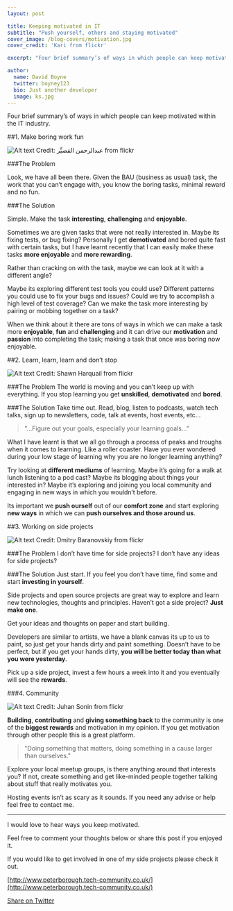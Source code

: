 ```yaml
---
layout: post

title: Keeping motivated in IT
subtitle: "Push yourself, others and staying motivated"
cover_image: /blog-covers/motivation.jpg
cover_credit: 'Kari from flickr'

excerpt: "Four brief summary’s of ways in which people can keep motivated within the IT industry..."

author:
  name: David Boyne
  twitter: boyney123
  bio: Just another developer
  image: ks.jpg
---
```


Four brief summary’s of ways in which people can keep motivated within the IT industry.

##1. Make boring work fun

![Alt text](../../../../images/fun.jpg)
<span class="photo-credit">Credit: عبدالرحمن القصيِّر from flickr</span>

###The Problem

Look, we have all been there. Given the BAU (business as usual) task, the work that you can’t engage with, you know the boring tasks, minimal reward and no fun.

###The Solution 

Simple. Make the task **interesting**, **challenging** and **enjoyable**.  

Sometimes we are given tasks that were not really interested in. Maybe its fixing tests, or bug fixing? Personally I get **demotivated** and bored quite fast with certain tasks, but I have learnt recently that I can easily make these tasks **more enjoyable** and **more rewarding**.

Rather than cracking on with the task, maybe we can look at it with a different angle? 

Maybe its exploring different test tools you could use? Different patterns you could use to fix your bugs and issues? Could we try to accomplish a high level of test coverage? Can we make the task more interesting by pairing or mobbing together on a task?

When we think about it there are tons of ways in which we can make a task more **enjoyable**, **fun** and **challenging** and it can drive our **motivation** and **passion** into completing the task; making a task that once was boring now enjoyable.

##2. Learn, learn, learn and don’t stop

![Alt text](../../../../images/learn.jpg)
<span class="photo-credit">Credit: Shawn Harquail from flickr</span>

###The Problem
The world is moving and you can’t keep up with everything. If you stop learning you get **unskilled**, **demotivated** and **bored**.

###The Solution
Take time out. Read, blog, listen to podcasts, watch tech talks, sign up to newsletters, code, talk at events, host events, etc…

> "...Figure out your goals, especially your learning goals..."

What I have learnt is that we all go through a process of peaks and troughs when it comes to learning. Like a roller coaster. Have you ever wondered during your low stage of learning why you are no longer learning anything?

Try looking at **different mediums** of learning. Maybe it’s going for a walk at lunch listening to a pod cast? Maybe its blogging about things your interested in? Maybe it’s exploring and joining you local community and engaging in new ways in which you wouldn’t before.

Its important we **push ourself** out of our **comfort zone** and start exploring **new ways** in which we can **push ourselves and those around us**. 


##3. Working on side projects 

![Alt text](../../../../images/code.jpg)
<span class="photo-credit">Credit: Dmitry Baranovskiy from flickr</span>

###The Problem
I don’t have time for side projects? I don’t have any ideas for side projects? 

###The Solution
Just start. If you feel you don’t have time, find some and start **investing in yourself**.

Side projects and open source projects are great way to explore and learn new technologies, thoughts and principles. Haven’t got a side project?  **Just make one**.

Get your ideas and thoughts on paper and start building. 

Developers are similar to artists, we have a blank canvas its up to us to paint, so just get your hands dirty and paint something. Doesn’t have to be perfect, but if you get your hands dirty, **you will be better today than what you were yesterday**.

Pick up a side project, invest a few hours a week into it and you eventually will see the **rewards**.

###4. Community

![Alt text](../../../../images/community.jpg)
<span class="photo-credit">Credit: Juhan Sonin from flickr</span>

**Building**, **contributing** and **giving something back** to the community is one of the **biggest rewards** and motivation in my opinion. If you get motivation through other people this is a great platform.

> "Doing something that matters, doing something in a cause larger than ourselves."

Explore your local meetup groups, is there anything around that interests you? If not, create something and get like-minded people together talking about stuff that really motivates you.
 
 Hosting events isn’t as scary as it sounds. If you need any advise or help feel free to contact me.

---

I would love to hear ways you keep motivated. 

Feel free to comment your thoughts below or share this post if you enjoyed it.

If you would like to get involved in one of my side projects please check it out. 

[http://www.peterborough.tech-community.co.uk/](http://www.peterborough.tech-community.co.uk/)




<a class="twitter-share-button"
  href="https://twitter.com/intent/tweet?text='Why autonomy is so important for individuals, teams and companies' - http://davidboyne.co.uk/2016/02/06/automany-is-important.html by @boyney123"
  data-size="large">
Share on Twitter</a>